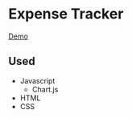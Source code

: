 # Expense Tracker

[Demo](https://tofukimbap.github.io/ExpenseTracker/)

## Used

- Javascript
  - Chart.js
- HTML
- CSS
